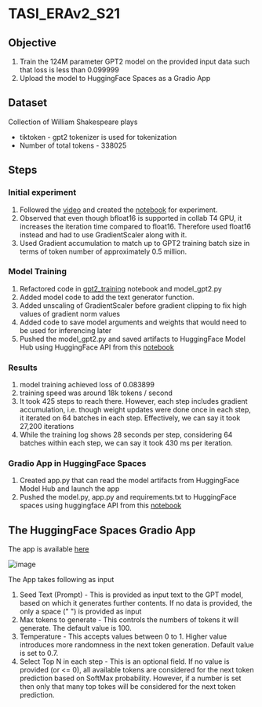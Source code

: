 # TASI_ERAv2_S21

## Objective

1. Train the 124M parameter GPT2 model on the provided input data such that loss is less than 0.099999
2. Upload the model to HuggingFace Spaces as a Gradio App

## Dataset
Collection of William Shakespeare plays
- tiktoken - gpt2 tokenizer is used for tokenization
- Number of total tokens - 338025

## Steps

### Initial experiment

1. Followed the [video](https://www.youtube.com/watch?v=l8pRSuU81PU) and created the [notebook](https://github.com/sayanbanerjee32/TASI_ERAv2_S21/blob/main/gpt2_experiments.ipynb) for experiment.
2. Observed that even though bfloat16 is supported in collab T4 GPU, it increases the iteration time compared to float16. Therefore used float16 instead and had to use GradientScaler along with it.
3. Used Gradient accumulation to match up to GPT2 training batch size in terms of token number of approximately 0.5 million.


### Model Training
1. Refactored code in [gpt2_training](https://github.com/sayanbanerjee32/TASI_ERAv2_S21/blob/main/gpt2_training.ipynb) notebook and model_gpt2.py
2. Added model code to add the text generator function.
3. Added unscaling of GradientScaler before gradient clipping to fix high values of gradient norm values
4. Added code to save model arguments and weights that would need to be used for inferencing later
5. Pushed the model_gpt2.py and saved artifacts to HuggingFace Model Hub using HuggingFace API from this [notebook](https://github.com/sayanbanerjee32/TASI_ERAv2_S21/blob/main/gpt2_training_cusom_input.ipynb)

### Results
1. model training achieved loss of 0.083899
2. training speed was around 18k tokens / second
3. It took 425 steps to reach there. However, each step includes gradient accumulation, i.e. though weight updates were done once in each step, it iterated on 64 batches in each step. Effectively, we can say it took 27,200 iterations
4. While the training log shows 28 seconds per step, considering 64 batches within each step, we can say it took 430 ms per iteration.

### Gradio App in HuggingFace Spaces
1. Created app.py that can read the model artifacts from HuggingFace Model Hub and launch the app
2. Pushed the model.py, app.py and requirements.txt to HuggingFace spaces using huggingface API from this [notebook](https://github.com/sayanbanerjee32/TASI_ERAv2_S21/blob/main/gpt2_gradio.ipynb)

## The HuggingFace Spaces Gradio App

The app is available [here](https://huggingface.co/spaces/sayanbanerjee32/nanogpt2_text_generator)  

![image](https://github.com/sayanbanerjee32/TASI_ERAv2_S21/assets/11560595/4cfc4213-7b0a-418b-bc5c-6fd828022d16)

The App takes following as input 
1. Seed Text (Prompt) - This is provided as input text to the GPT model, based on which it generates further contents. If no data is provided, the only a space (" ") is provided as input
2. Max tokens to generate - This controls the numbers of tokens it will generate. The default value is 100.
3. Temperature - This accepts values between 0 to 1. Higher value introduces more randomness in the next token generation. Default value is set to 0.7.
4. Select Top N in each step - This is an optional field. If no value is provided (or <= 0), all available tokens are considered for the next token prediction based on SoftMax probability. However, if a number is set then only that many top tokes will be considered for the next token prediction.

